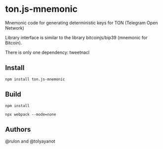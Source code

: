 # ton.js-mnemonic

Mnemonic code for generating deterministic keys for TON (Telegram Open Network)

Library interface is similar to the library bitcoinjs/bip39 (mnemonic for Bitcoin).

There is only one dependency: tweetnacl

## Install

`npm install ton.js-mnemonic`

## Build

`npm install`

`npx webpack --mode=none`

## Authors

@rulon and @tolyayanot